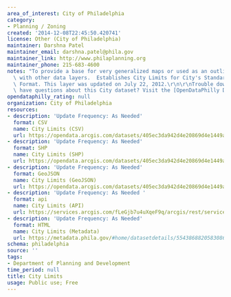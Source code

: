 ```yaml
---
area_of_interest: City of Philadelphia
category:
- Planning / Zoning
created: '2014-12-08T22:45:50.420741'
license: Other (City of Philadelphia)
maintainer: Darshna Patel
maintainer_email: darshna.patel@phila.gov
maintainer_link: http://www.philaplanning.org
maintainer_phone: 215-683-4600
notes: "To provide a base for very generalized maps or used as an outline in conjunction\
  \ with other data layers.  Establishes City Limits for City's Standard Boundary\
  \ Format. This layer was updated on July 22, 2012.\r\n\r\nTrouble downloading or\
  \ have questions about this City dataset? Visit the [OpenDataPhilly Discussion Group](http://www.phila.gov/data/discuss/)"
opendataphilly_rating: null
organization: City of Philadelphia
resources:
- description: 'Update Frequency: As Needed'
  format: CSV
  name: City Limits (CSV)
  url: https://opendata.arcgis.com/datasets/405ec3da942d4e20869d4e1449a2be48_0.csv
- description: 'Update Frequency: As Needed'
  format: SHP
  name: City Limits (SHP)
  url: https://opendata.arcgis.com/datasets/405ec3da942d4e20869d4e1449a2be48_0.zip
- description: 'Update Frequency: As Needed'
  format: GeoJSON
  name: City Limits (GeoJSON)
  url: https://opendata.arcgis.com/datasets/405ec3da942d4e20869d4e1449a2be48_0.geojson
- description: 'Update Frequency: As Needed '
  format: api
  name: City Limits (API)
  url: https://services.arcgis.com/fLeGjb7u4uXqeF9q/arcgis/rest/services/City_Limits/FeatureServer/0/query?outFields=*&where=1%3D1
- description: 'Update Frequency: As Needed'
  format: HTML
  name: City Limits (Metadata)
  url: https://metadata.phila.gov/#home/datasetdetails/5543868820583086178c4f89/representationdetails/55438ada9b989a05172d0d92/
schema: philadelphia
source: ''
tags:
- Department of Planning and Development
time_period: null
title: City Limits
usage: Public use; Free
---
```

